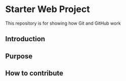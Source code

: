 # Starter Web Project

This repository is for showing how Git and GitHub work

## Introduction

## Purpose

## How to contribute
